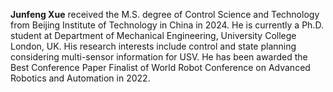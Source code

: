 <p style="text-align: justify;">    

<strong>Junfeng Xue</strong> received the M.S. degree of Control Science and Technology from Beijing Institute of Technology in China in 2024. He is currently a Ph.D. student at Department of Mechanical Engineering, University College London, UK. His research interests include control and state planning considering multi-sensor information for USV. He has been awarded the Best Conference Paper Finalist of World Robot Conference on Advanced Robotics and Automation in 2022. 

</p>